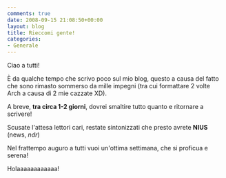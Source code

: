 ```yaml
---
comments: true
date: 2008-09-15 21:08:50+00:00
layout: blog
title: Rieccomi gente!
categories:
- Generale
---
```


Ciao a tutti!




È da qualche tempo che scrivo poco sul mio blog, questo a causa del fatto che sono rimasto sommerso da mille impegni (tra cui formattare 2 volte Arch a causa di 2 mie cazzate XD).




A breve, **tra circa 1-2 giorni**, dovrei smaltire tutto quanto e ritornare a scrivere!




Scusate l'attesa lettori cari, restate sintonizzati che presto avrete **NIUS** (news, _ndr_)




Nel frattempo auguro a tutti vuoi un'ottima settimana, che si proficua e serena!




Holaaaaaaaaaaaa!
